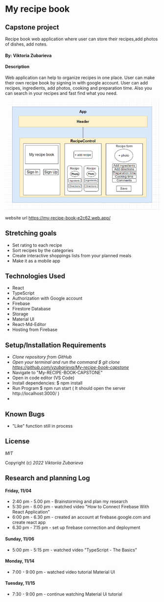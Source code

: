 # My recipe book

## Capstone project

Recipe book web application where user can store their recipes,add photos of dishes, add notes.

#### By: Viktoria Zubarieva

#### Description

Web application can help to organize recipes in one place. User can make their own recipe book by signing in with google account. User can add recipes, ingredients, add photos, cooking and preparation time. Also you can search in your recipes and fast find what you need.

![project-screenshot](src/img/diagram1.png)

website url https://my-recipe-book-e2c62.web.app/

## Stretching goals

- Set rating to each recipe
- Sort recipes by the categories
- Create interactive shoppings lists from your planned meals
- Make it as a mobile app

## Technologies Used

- React
- TypeScript
- Authorization with Google account
- Firebase
- Firestore Database
- Storage
- Material UI
- React-Md-Editor
- Hosting from Firebase

## Setup/Installation Requirements

- _Clone repository from GitHub_
- _Open your terminal and run the command $ git clone https://github.com/vzubarieva/My-recipe-book-capstone_
- Navigate to "My-RECIPE-BOOK-CAPSTONE"
- Open in code editor (VS Code)
- Install dependencies: $ npm install
- Run Program $ npm run start ( It should open the server http://localhost:3000/ )
-

## Known Bugs

- "Like" function still in process

## License

_MIT_

Copyright (c) _2022_ _Viktoriia Zubarieva_

## Research and planning Log

#### Friday, 11/04

- 2:40 pm - 5.00 pm - Brainstorming and plan my research
- 5:30 pm - 6.00 pm - watched video "How to Connect Firebase With React Application"
- 6:00 pm - 6.30 pm - created an account at firebase.google.com and create react app
- 6.30 pm - 7.15 pm - set up firebase connection and deployment

#### Sunday, 11/06

- 5:00 pm - 5:15 pm - watched video "TypeScript - The Basics"

#### Monday, 11/14

- 7:00 - 9:00 pm - watched video tutorial Material UI

#### Tuesday, 11/15

- 7:30 - 9:00 pm - continue watching Material Ui tutorial
